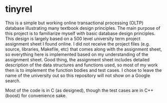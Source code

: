 tinyrel
=======

This is a simple but working online transactional processing (OLTP) database illustrating many textbook design principles. The main purpose of this project is to familiarize myself with basic database design principles. This design is largely based on a 500 level university term project assignment sheet I found online. I did not receive the project files (e.g. source, libraries, Makefile, etc) that comes along with the assignment sheet, so everything here is implemented based on my understanding of the assignment sheet. Good thing, the assignment sheet includes detailed description of the data structures and functions used, so most of my work then is to implement the function bodies and test cases. I chose to leave the name of the university out so this repository will not show on a Google search.

Most of the code is in C (as designed), though the test cases are in C++ (boost) for convenience sake.